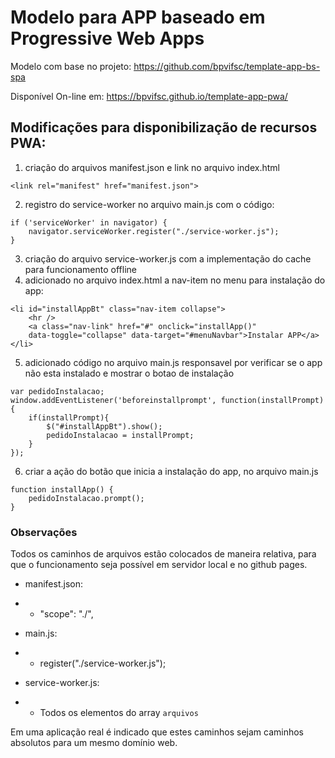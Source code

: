 # Modelo para APP baseado em Progressive Web Apps

Modelo com base no projeto: https://github.com/bpvifsc/template-app-bs-spa

Disponível On-line em: https://bpvifsc.github.io/template-app-pwa/

## Modificações para disponibilização de recursos PWA:

1. criação do arquivos manifest.json e link no arquivo index.html
```
<link rel="manifest" href="manifest.json">
```
2. registro do service-worker no arquivo main.js com o código:
```
if ('serviceWorker' in navigator) {  
    navigator.serviceWorker.register("./service-worker.js");
}
```
3. criação do arquivo service-worker.js com a implementação do cache para funcionamento offline
4. adicionado no arquivo index.html a nav-item no menu para instalação do app:
```
<li id="installAppBt" class="nav-item collapse">
    <hr />
    <a class="nav-link" href="#" onclick="installApp()"
    data-toggle="collapse" data-target="#menuNavbar">Instalar APP</a>
</li>
```
5. adicionado código no arquivo main.js responsavel por verificar se o app não esta instalado e mostrar o botao de instalação
```
var pedidoInstalacao;
window.addEventListener('beforeinstallprompt', function(installPrompt) {
    if(installPrompt){
        $("#installAppBt").show();
        pedidoInstalacao = installPrompt;
    }
});
```
6. criar a ação do botão que inicia a instalação do app, no arquivo main.js
```
function installApp() {
    pedidoInstalacao.prompt(); 
}
```

### Observações

Todos os caminhos de arquivos estão colocados de maneira relativa,
para que o funcionamento seja possível em servidor local e no github pages.

* manifest.json:
* * "scope": "./",

* main.js:
* * register("./service-worker.js");

* service-worker.js:
* * Todos os elementos do array ```arquivos```

Em uma aplicação real é indicado que estes caminhos sejam caminhos absolutos 
para um mesmo domínio web.






